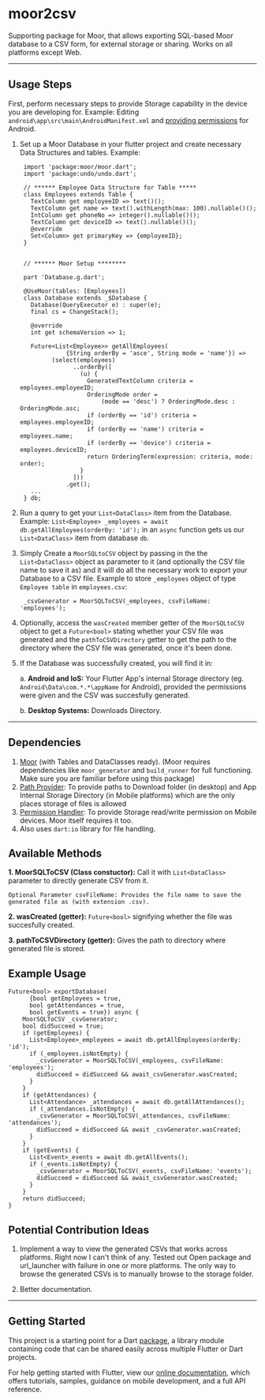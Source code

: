 # moor2csv

Supporting package for Moor, that allows exporting SQL-based Moor database to a CSV form, for external storage or sharing. Works on all platforms except Web.

----

## Usage Steps

First, perform necessary steps to provide Storage capability in the device you are developing for.
Example: Editing `android\app\src\main\AndroidManifest.xml` and [providing permissions](https://developer.android.com/about/versions/11/privacy/permissions) for Android.

1. Set up a Moor Database in your flutter project and create necessary Data Structures and tables. Example:

        import 'package:moor/moor.dart';
        import 'package:undo/undo.dart';

        // ****** Employee Data Structure for Table *****
        class Employees extends Table {
          TextColumn get employeeID => text()();
          TextColumn get name => text().withLength(max: 100).nullable()();
          IntColumn get phoneNo => integer().nullable()();
          TextColumn get deviceID => text().nullable()();
          @override
          Set<Column> get primaryKey => {employeeID};
        }


        // ****** Moor Setup ********

        part 'Database.g.dart';

        @UseMoor(tables: [Employees])
        class Database extends _$Database {
          Database(QueryExecutor e) : super(e);
          final cs = ChangeStack();

          @override
          int get schemaVersion => 1;

          Future<List<Employee>> getAllEmployees(
                    {String orderBy = 'asce', String mode = 'name'}) =>
                (select(employees)
                      ..orderBy([
                        (u) {
                          GeneratedTextColumn criteria = employees.employeeID;
                          OrderingMode order =
                              (mode == 'desc') ? OrderingMode.desc : OrderingMode.asc;
                          if (orderBy == 'id') criteria = employees.employeeID;
                          if (orderBy == 'name') criteria = employees.name;
                          if (orderBy == 'device') criteria = employees.deviceID;
                          return OrderingTerm(expression: criteria, mode: order);
                        }
                      ]))
                    .get();
          ...
        } db;

2. Run a query to get your `List<DataClass>` item from the Database.  
Example: `List<Employee> _employees = await db.getAllEmployees(orderBy: 'id');` in an `async` function gets us our `List<DataClass>` item from database `db`.

3. Simply Create a `MoorSQLtoCSV` object by passing in the the `List<DataClass>` object as parameter to it (and optionally the CSV file name to save it as) and it will do all the necessary work to export your Database to a CSV file. Example to store `_employees` object of type `Employee table` in `employees.csv`:

        _csvGenerator = MoorSQLToCSV(_employees, csvFileName: 'employees');

4. Optionally, access the `wasCreated` member getter of the `MoorSQLtoCSV` object to get a `Future<bool>` stating whether your CSV file was generated and the `pathToCSVDirectory` getter to get the path to the directory where the CSV file was generated, once it's been done.

5. If the Database was successfully created, you will find it in:

    a. **Android and IoS:** Your Flutter App's internal Storage directory (eg. `Android\Data\com.*.*\appName` for Android), provided the permissions were given and the CSV was succesfully generated.

    b. **Desktop Systems:** Downloads Directory.

----

## Dependencies

1. [Moor](https://pub.dev/packages/moor) (with Tables and DataClasses ready). (Moor requires dependencies like `moor_generator` and `build_runner` for full functioning. Make sure you are familiar before using this package)
2. [Path Provider](https://pub.dev/packages/path_provider): To provide paths to Download folder (in desktop) and App Internal Storage Directory (in Mobile platforms) which are the only places storage of files is allowed
3. [Permission Handler](https://pub.dev/packages/permission_handler): To provide Storage read/write permission on Mobile devices. Moor itself requires it too.
4. Also uses `dart:io` library for file handling.

## Available Methods

**1. MoorSQLToCSV (Class constuctor):** Call it with `List<DataClass>` parameter to directly generate CSV from it.

    Optional Parameter csvFileName: Provides the file name to save the generated file as (with extension .csv).

**2. wasCreated (getter):** `Future<bool>` signifying whether the file was succesfully created.

**3. pathToCSVDirectory (getter):** Gives the path to directory where generated file is stored.

## Example Usage

    Future<bool> exportDatabase(
          {bool getEmployees = true,
          bool getAttendances = true,
          bool getEvents = true}) async {
        MoorSQLToCSV _csvGenerator;
        bool didSucceed = true;
        if (getEmployees) {
          List<Employee>_employees = await db.getAllEmployees(orderBy: 'id');
          if (_employees.isNotEmpty) {
            _csvGenerator = MoorSQLToCSV(_employees, csvFileName: 'employees');
            didSucceed = didSucceed && await_csvGenerator.wasCreated;
          }
        }
        if (getAttendances) {
          List<Attendance> _attendances = await db.getAllAttendances();
          if (_attendances.isNotEmpty) {
            _csvGenerator = MoorSQLToCSV(_attendances, csvFileName: 'attendances');
            didSucceed = didSucceed && await _csvGenerator.wasCreated;
          }
        }
        if (getEvents) {
          List<Event>_events = await db.getAllEvents();
          if (_events.isNotEmpty) {
            _csvGenerator = MoorSQLToCSV(_events, csvFileName: 'events');
            didSucceed = didSucceed && await_csvGenerator.wasCreated;
          }
        }
        return didSucceed;
    }

## Potential Contribution Ideas

1. Implement a way to view the generated CSVs that works across platforms. Right now I can't think of any. Tested out Open package and url_launcher with failure in one or more platforms. The only way to browse the generated CSVs is to manually browse to the storage folder.

2. Better documentation.

----

## Getting Started

This project is a starting point for a Dart
[package](https://flutter.dev/developing-packages/),
a library module containing code that can be shared easily across
multiple Flutter or Dart projects.

For help getting started with Flutter, view our
[online documentation](https://flutter.dev/docs), which offers tutorials,
samples, guidance on mobile development, and a full API reference.
